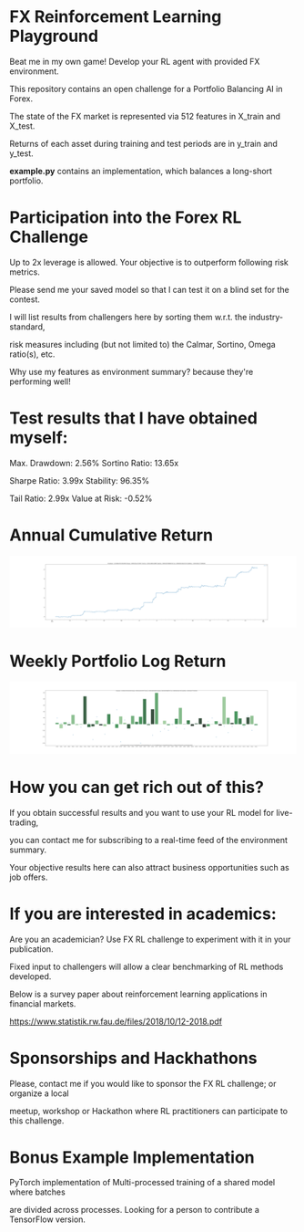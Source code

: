 # FX Reinforcement Learning Playground
Beat me in my own game! Develop your RL agent with provided FX environment.

This repository contains an open challenge for a Portfolio Balancing AI in Forex.

The state of the FX market is represented via 512 features in X_train and X_test.

Returns of each asset during training and test periods are in y_train and y_test.

**example.py** contains an implementation, which balances a long-short portfolio.

# Participation into the Forex RL Challenge
Up to 2x leverage is allowed. Your objective is to outperform following risk metrics.

Please send me your saved model so that I can test it on a blind set for the contest.

I will list results from challengers here by sorting them w.r.t. the industry-standard,

risk measures including (but not limited to) the Calmar, Sortino, Omega ratio(s), etc.

Why use my features as environment summary? because they're performing well! 

# Test results that I have obtained myself:
Max. Drawdown: 2.56% 
Sortino Ratio: 13.65x

Sharpe Ratio: 3.99x 
Stability: 96.35% 

Tail Ratio: 2.99x 
Value at Risk: -0.52%

# Annual Cumulative Return
![](annual_return.png)
# Weekly Portfolio Log Return
![](weekly_return.png)


# How you can get rich out of this?
If you obtain successful results and you want to use your RL model for live-trading,

you can contact me for subscribing to a real-time feed of the environment summary.

Your objective results here can also attract business opportunities such as job offers.


# If you are interested in academics:
Are you an academician? Use FX RL challenge to experiment with it in your publication.

Fixed input to challengers will allow a clear benchmarking of RL methods developed.

Below is a survey paper about reinforcement learning applications in financial markets.

https://www.statistik.rw.fau.de/files/2018/10/12-2018.pdf

# Sponsorships and Hackhathons

Please, contact me if you would like to sponsor the FX RL challenge; or organize a local

meetup, workshop or Hackathon where RL practitioners can participate to this challenge. 

# Bonus Example Implementation
PyTorch implementation of Multi-processed training of a shared model where batches

are divided across processes. Looking for a person to contribute a TensorFlow version.
